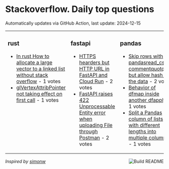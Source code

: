 # Stackoverflow. Daily top questions 

Automatically updates via GitHub Action, last update: <!-- date starts -->2024-12-15<!-- date ends -->


<table><tr><td valign="top" width="33%">

### rust
<!-- rust starts -->
* [In rust How to allocate a large vector to a linked list without stack overflow](https://stackoverflow.com/questions/79282951/in-rust-how-to-allocate-a-large-vector-to-a-linked-list-without-stack-overflow) - 1 votes
* [glVertexAttribPointer not taking effect on first call](https://stackoverflow.com/questions/79281139/glvertexattribpointer-not-taking-effect-on-first-call) - 1 votes
<!-- rust ends -->
</td><td valign="top" width="34%">


### fastapi
<!-- fastapi starts -->
* [HTTPS hearders but HTTP URL in FastAPI and Cloud Run](https://stackoverflow.com/questions/79280441/https-hearders-but-http-url-in-fastapi-and-cloud-run) - 2 votes
* [FastAPI raises 422 Unprocessable Entity error when uploading File through Postman](https://stackoverflow.com/questions/79281001/fastapi-raises-422-unprocessable-entity-error-when-uploading-file-through-postma) - 2 votes
<!-- fastapi ends -->
</td><td valign="top" width="34%">


### pandas
<!-- pandas starts -->
* [Skip rows with pandasread_csv commentquotquot but allow hash in the data](https://stackoverflow.com/questions/79280318/skip-rows-with-pandas-read-csv-comment-but-allow-hash-in-the-data) - 2 votes
* [Behavior of dfmap inside another dfapply](https://stackoverflow.com/questions/79280091/behavior-of-df-map-inside-another-df-apply) - 1 votes
* [Split a Pandas column of lists with different lengths into multiple columns](https://stackoverflow.com/questions/79282130/split-a-pandas-column-of-lists-with-different-lengths-into-multiple-columns) - 1 votes
<!-- pandas ends -->
</td></tr></table>

<a href="https://github.com/hp0404/hp0404/actions"><img src="https://github.com/hp0404/hp0404/workflows/Build%20README/badge.svg" align="right" alt="Build README"></a> <p>*Inspired by  [simonw](https://github.com/simonw/simonw)*</p>
